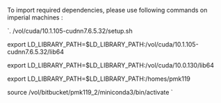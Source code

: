 To import required dependencies, please use following commands on imperial machines : 

`. /vol/cuda/10.1.105-cudnn7.6.5.32/setup.sh

export LD_LIBRARY_PATH=$LD_LIBRARY_PATH:/vol/cuda/10.1.105-cudnn7.6.5.32/lib64

export LD_LIBRARY_PATH=$LD_LIBRARY_PATH:/vol/cuda/10.0.130/lib64

export LD_LIBRARY_PATH=$LD_LIBRARY_PATH:/homes/pmk119

source /vol/bitbucket/pmk119_2/miniconda3/bin/activate
`